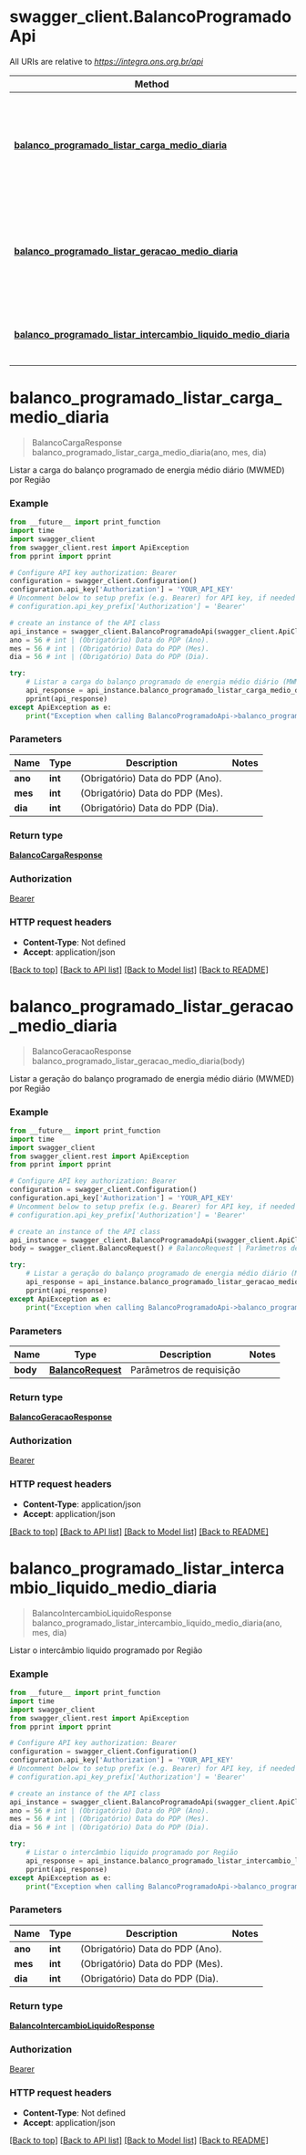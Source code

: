 # swagger_client.BalancoProgramadoApi

All URIs are relative to *https://integra.ons.org.br/api*

Method | HTTP request | Description
------------- | ------------- | -------------
[**balanco_programado_listar_carga_medio_diaria**](BalancoProgramadoApi.md#balanco_programado_listar_carga_medio_diaria) | **GET** /programacao/repdoe/CargaMedioDiario | Listar a carga do balanço programado de energia médio diário (MWMED) por Região
[**balanco_programado_listar_geracao_medio_diaria**](BalancoProgramadoApi.md#balanco_programado_listar_geracao_medio_diaria) | **POST** /programacao/repdoe/GeracaoMedioDiario | Listar a geração do balanço programado de energia médio diário (MWMED) por Região
[**balanco_programado_listar_intercambio_liquido_medio_diaria**](BalancoProgramadoApi.md#balanco_programado_listar_intercambio_liquido_medio_diaria) | **GET** /programacao/repdoe/IntercambioLiquidoMedioDiario | Listar o intercâmbio liquido programado por Região

# **balanco_programado_listar_carga_medio_diaria**
> BalancoCargaResponse balanco_programado_listar_carga_medio_diaria(ano, mes, dia)

Listar a carga do balanço programado de energia médio diário (MWMED) por Região

### Example
```python
from __future__ import print_function
import time
import swagger_client
from swagger_client.rest import ApiException
from pprint import pprint

# Configure API key authorization: Bearer
configuration = swagger_client.Configuration()
configuration.api_key['Authorization'] = 'YOUR_API_KEY'
# Uncomment below to setup prefix (e.g. Bearer) for API key, if needed
# configuration.api_key_prefix['Authorization'] = 'Bearer'

# create an instance of the API class
api_instance = swagger_client.BalancoProgramadoApi(swagger_client.ApiClient(configuration))
ano = 56 # int | (Obrigatório) Data do PDP (Ano).
mes = 56 # int | (Obrigatório) Data do PDP (Mes).
dia = 56 # int | (Obrigatório) Data do PDP (Dia).

try:
    # Listar a carga do balanço programado de energia médio diário (MWMED) por Região
    api_response = api_instance.balanco_programado_listar_carga_medio_diaria(ano, mes, dia)
    pprint(api_response)
except ApiException as e:
    print("Exception when calling BalancoProgramadoApi->balanco_programado_listar_carga_medio_diaria: %s\n" % e)
```

### Parameters

Name | Type | Description  | Notes
------------- | ------------- | ------------- | -------------
 **ano** | **int**| (Obrigatório) Data do PDP (Ano). | 
 **mes** | **int**| (Obrigatório) Data do PDP (Mes). | 
 **dia** | **int**| (Obrigatório) Data do PDP (Dia). | 

### Return type

[**BalancoCargaResponse**](BalancoCargaResponse.md)

### Authorization

[Bearer](../README.md#Bearer)

### HTTP request headers

 - **Content-Type**: Not defined
 - **Accept**: application/json

[[Back to top]](#) [[Back to API list]](../README.md#documentation-for-api-endpoints) [[Back to Model list]](../README.md#documentation-for-models) [[Back to README]](../README.md)

# **balanco_programado_listar_geracao_medio_diaria**
> BalancoGeracaoResponse balanco_programado_listar_geracao_medio_diaria(body)

Listar a geração do balanço programado de energia médio diário (MWMED) por Região

### Example
```python
from __future__ import print_function
import time
import swagger_client
from swagger_client.rest import ApiException
from pprint import pprint

# Configure API key authorization: Bearer
configuration = swagger_client.Configuration()
configuration.api_key['Authorization'] = 'YOUR_API_KEY'
# Uncomment below to setup prefix (e.g. Bearer) for API key, if needed
# configuration.api_key_prefix['Authorization'] = 'Bearer'

# create an instance of the API class
api_instance = swagger_client.BalancoProgramadoApi(swagger_client.ApiClient(configuration))
body = swagger_client.BalancoRequest() # BalancoRequest | Parâmetros de requisição

try:
    # Listar a geração do balanço programado de energia médio diário (MWMED) por Região
    api_response = api_instance.balanco_programado_listar_geracao_medio_diaria(body)
    pprint(api_response)
except ApiException as e:
    print("Exception when calling BalancoProgramadoApi->balanco_programado_listar_geracao_medio_diaria: %s\n" % e)
```

### Parameters

Name | Type | Description  | Notes
------------- | ------------- | ------------- | -------------
 **body** | [**BalancoRequest**](BalancoRequest.md)| Parâmetros de requisição | 

### Return type

[**BalancoGeracaoResponse**](BalancoGeracaoResponse.md)

### Authorization

[Bearer](../README.md#Bearer)

### HTTP request headers

 - **Content-Type**: application/json
 - **Accept**: application/json

[[Back to top]](#) [[Back to API list]](../README.md#documentation-for-api-endpoints) [[Back to Model list]](../README.md#documentation-for-models) [[Back to README]](../README.md)

# **balanco_programado_listar_intercambio_liquido_medio_diaria**
> BalancoIntercambioLiquidoResponse balanco_programado_listar_intercambio_liquido_medio_diaria(ano, mes, dia)

Listar o intercâmbio liquido programado por Região

### Example
```python
from __future__ import print_function
import time
import swagger_client
from swagger_client.rest import ApiException
from pprint import pprint

# Configure API key authorization: Bearer
configuration = swagger_client.Configuration()
configuration.api_key['Authorization'] = 'YOUR_API_KEY'
# Uncomment below to setup prefix (e.g. Bearer) for API key, if needed
# configuration.api_key_prefix['Authorization'] = 'Bearer'

# create an instance of the API class
api_instance = swagger_client.BalancoProgramadoApi(swagger_client.ApiClient(configuration))
ano = 56 # int | (Obrigatório) Data do PDP (Ano).
mes = 56 # int | (Obrigatório) Data do PDP (Mes).
dia = 56 # int | (Obrigatório) Data do PDP (Dia).

try:
    # Listar o intercâmbio liquido programado por Região
    api_response = api_instance.balanco_programado_listar_intercambio_liquido_medio_diaria(ano, mes, dia)
    pprint(api_response)
except ApiException as e:
    print("Exception when calling BalancoProgramadoApi->balanco_programado_listar_intercambio_liquido_medio_diaria: %s\n" % e)
```

### Parameters

Name | Type | Description  | Notes
------------- | ------------- | ------------- | -------------
 **ano** | **int**| (Obrigatório) Data do PDP (Ano). | 
 **mes** | **int**| (Obrigatório) Data do PDP (Mes). | 
 **dia** | **int**| (Obrigatório) Data do PDP (Dia). | 

### Return type

[**BalancoIntercambioLiquidoResponse**](BalancoIntercambioLiquidoResponse.md)

### Authorization

[Bearer](../README.md#Bearer)

### HTTP request headers

 - **Content-Type**: Not defined
 - **Accept**: application/json

[[Back to top]](#) [[Back to API list]](../README.md#documentation-for-api-endpoints) [[Back to Model list]](../README.md#documentation-for-models) [[Back to README]](../README.md)


